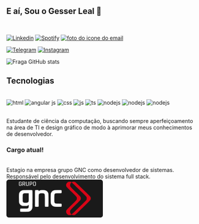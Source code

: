## E aí, Sou o Gesser Leal 🤟

<br/>

[![Linkedin](https://img.shields.io/badge/LinkedIn-0077B5?style=for-the-badge&logo=linkedin&logoColor=white)](https://www.linkedin.com/in/gesser-filho-0abb09150)
[![Spotify](https://img.shields.io/badge/Spotify-1ED760?&style=for-the-badge&logo=spotify&logoColor=white)](https://open.spotify.com/user/gpfilho2010?si=f8a4aca85f364333)
<a
        href="mailto:gpfilho2010@gmail.com?subject=Gostaria%20de%20entrar%20em%20contato"
      >
<img
          class="rodape-conteudo-icone-email"
          src="https://img.shields.io/badge/Gmail-D14836?style=for-the-badge&logo=gmail&logoColor=white"
          alt="foto do icone do email"
        />
</a>

[![Telegram](https://img.shields.io/badge/Telegram-2CA5E0?style=for-the-badge&logo=telegram&logoColor=white)](@gleal_nunes)
[![Instagram](https://img.shields.io/badge/Instagram-E4405F?style=for-the-badge&logo=instagram&logoColor=white)](https://www.instagram.com/gleal_nunes/)

![Fraga GitHub stats](https://github-readme-stats.vercel.app/api?username=glealnunes&show_icons=true&theme=radical&count_private=true)

## Tecnologias

<br/>
<div style="display: inline_block">
  <img align="center" alt="html" src="https://img.shields.io/badge/HTML-239120?style=for-the-badge&logo=html5&logoColor=white" />
  <img align="center" alt="angular js" src="https://img.shields.io/badge/AngularJS-E23237?style=for-the-badge&logo=angularjs&logoColor=white" />
  <img align="center" alt="css" src="https://img.shields.io/badge/Sass-CC6699?style=for-the-badge&logo=sass&logoColor=white" />
  <img align="center" alt="js" src="https://img.shields.io/badge/JavaScript-F7DF1E?style=for-the-badge&logo=javascript&logoColor=black" />
  <img align="center" alt="ts" src="https://img.shields.io/badge/TypeScript-007ACC?style=for-the-badge&logo=typescript&logoColor=white" />
  <img align="center" alt="nodejs" src="https://img.shields.io/badge/MySQL-00000F?style=for-the-badge&logo=mysql&logoColor=white" />
  <img align="center" alt="nodejs" src="https://img.shields.io/badge/Node.js-43853D?style=for-the-badge&logo=node.js&logoColor=white" />
  <img align="center" alt="nodejs" src="https://img.shields.io/badge/Flutter-02569B?style=for-the-badge&logo=flutter&logoColor=white" />
</div><br/>

Estudante de ciência da computação, buscando sempre aperfeiçoamento na área de TI e design gráfico de modo à aprimorar meus conhecimentos de desenvolvedor.

### Cargo atual!

<br/>
Estagio na empresa grupo GNC como desenvolvedor de sistemas. Responsável pelo desenvolvimento do sistema full stack.  
<br/>
 <img align="center" alt="grupoGNC" style="width: 50%" src="assets/grupo-gnc.png"/><br/>
